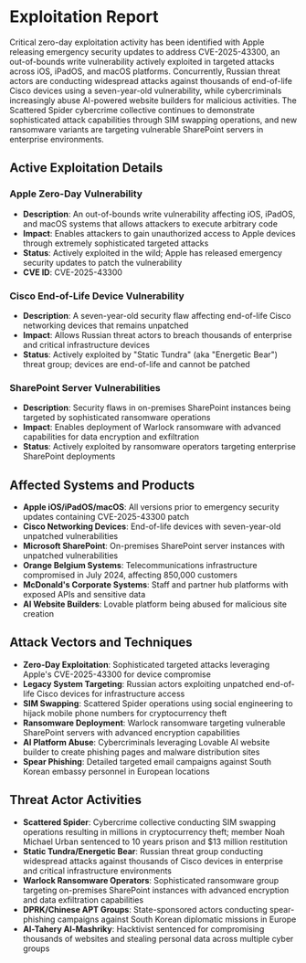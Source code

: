 # Exploitation Report

Critical zero-day exploitation activity has been identified with Apple releasing emergency security updates to address CVE-2025-43300, an out-of-bounds write vulnerability actively exploited in targeted attacks across iOS, iPadOS, and macOS platforms. Concurrently, Russian threat actors are conducting widespread attacks against thousands of end-of-life Cisco devices using a seven-year-old vulnerability, while cybercriminals increasingly abuse AI-powered website builders for malicious activities. The Scattered Spider cybercrime collective continues to demonstrate sophisticated attack capabilities through SIM swapping operations, and new ransomware variants are targeting vulnerable SharePoint servers in enterprise environments.

## Active Exploitation Details

### Apple Zero-Day Vulnerability
- **Description**: An out-of-bounds write vulnerability affecting iOS, iPadOS, and macOS systems that allows attackers to execute arbitrary code
- **Impact**: Enables attackers to gain unauthorized access to Apple devices through extremely sophisticated targeted attacks
- **Status**: Actively exploited in the wild; Apple has released emergency security updates to patch the vulnerability
- **CVE ID**: CVE-2025-43300

### Cisco End-of-Life Device Vulnerability
- **Description**: A seven-year-old security flaw affecting end-of-life Cisco networking devices that remains unpatched
- **Impact**: Allows Russian threat actors to breach thousands of enterprise and critical infrastructure devices
- **Status**: Actively exploited by "Static Tundra" (aka "Energetic Bear") threat group; devices are end-of-life and cannot be patched

### SharePoint Server Vulnerabilities
- **Description**: Security flaws in on-premises SharePoint instances being targeted by sophisticated ransomware operations
- **Impact**: Enables deployment of Warlock ransomware with advanced capabilities for data encryption and exfiltration
- **Status**: Actively exploited by ransomware operators targeting enterprise SharePoint deployments

## Affected Systems and Products

- **Apple iOS/iPadOS/macOS**: All versions prior to emergency security updates containing CVE-2025-43300 patch
- **Cisco Networking Devices**: End-of-life devices with seven-year-old unpatched vulnerabilities
- **Microsoft SharePoint**: On-premises SharePoint server instances with unpatched vulnerabilities
- **Orange Belgium Systems**: Telecommunications infrastructure compromised in July 2024, affecting 850,000 customers
- **McDonald's Corporate Systems**: Staff and partner hub platforms with exposed APIs and sensitive data
- **AI Website Builders**: Lovable platform being abused for malicious site creation

## Attack Vectors and Techniques

- **Zero-Day Exploitation**: Sophisticated targeted attacks leveraging Apple's CVE-2025-43300 for device compromise
- **Legacy System Targeting**: Russian actors exploiting unpatched end-of-life Cisco devices for infrastructure access
- **SIM Swapping**: Scattered Spider operations using social engineering to hijack mobile phone numbers for cryptocurrency theft
- **Ransomware Deployment**: Warlock ransomware targeting vulnerable SharePoint servers with advanced encryption capabilities
- **AI Platform Abuse**: Cybercriminals leveraging Lovable AI website builder to create phishing pages and malware distribution sites
- **Spear Phishing**: Detailed targeted email campaigns against South Korean embassy personnel in European locations

## Threat Actor Activities

- **Scattered Spider**: Cybercrime collective conducting SIM swapping operations resulting in millions in cryptocurrency theft; member Noah Michael Urban sentenced to 10 years prison and $13 million restitution
- **Static Tundra/Energetic Bear**: Russian threat group conducting widespread attacks against thousands of Cisco devices in enterprise and critical infrastructure environments
- **Warlock Ransomware Operators**: Sophisticated ransomware group targeting on-premises SharePoint instances with advanced encryption and data exfiltration capabilities
- **DPRK/Chinese APT Groups**: State-sponsored actors conducting spear-phishing campaigns against South Korean diplomatic missions in Europe
- **Al-Tahery Al-Mashriky**: Hacktivist sentenced for compromising thousands of websites and stealing personal data across multiple cyber groups